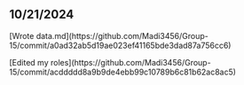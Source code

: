 ## 10/21/2024
<p> [Wrote data.md](https://github.com/Madi3456/Group-15/commit/a0ad32ab5d19ae023ef41165bde3dad87a756cc6) </p>
<p> [Edited my roles](https://github.com/Madi3456/Group-15/commit/acddddd8a9b9de4ebb99c10789b6c81b62ac8ac5) </p>

